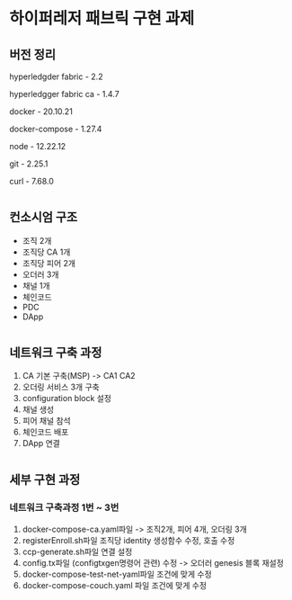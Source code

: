 # 하이퍼레저 패브릭 구현 과제
## 버전 정리

hyperledgder fabric - 2.2

hyperledgger fabric ca -  1.4.7

docker - 20.10.21

docker-compose - 1.27.4

node - 12.22.12

git  - 2.25.1

curl - 7.68.0

#
## 컨소시엄 구조
- 조직 2개
- 조직당 CA 1개
- 조직당 피어 2개
- 오더러 3개
- 채널 1개
- 체인코드
- PDC
- DApp

#
## 네트워크 구축 과정
1. CA 기본 구축(MSP) -> CA1 CA2
2. 오더링 서비스 3개 구축
3. configuration block 설정
4. 채널 생성
5. 피어 채널 참석
6. 체인코드 배포
7. DApp 연결

#
## 세부 구현 과정
### 네트워크 구축과정 1번 ~ 3번
1. docker-compose-ca.yaml파일 -> 조직2개, 피어 4개, 오더링 3개
2. registerEnroll.sh파일 조직당 identity 생성함수 수정, 호출 수정
3. ccp-generate.sh파일 연결 설정
4. config.tx파일 (configtxgen명령어 관련) 수정 -> 오더러 genesis 블록 재설정
5. docker-compose-test-net-yaml파일 조건에 맞게 수정
6. docker-compose-couch.yaml 파일 조건에 맞게 수정
